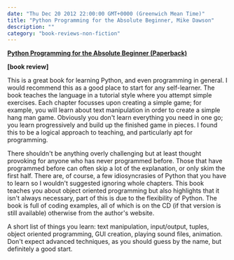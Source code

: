 ```yaml
---
date: "Thu Dec 20 2012 22:00:00 GMT+0000 (Greenwich Mean Time)"
title: "Python Programming for the Absolute Beginner, Mike Dawson"
description: ""
category: "book-reviews-non-fiction"
---
```

**[Python Programming for the Absolute Beginner (Paperback)](http://www.amazon.co.uk/review/RSVHMOGK7D8FY/ref=cm_cr_rdp_perm "Python Programming for the Absolute Beginner")**

**\[book review\]**

This is a great book for learning Python, and even programming in general. I would recommend this as a good place to start for any self-learner. The book teaches the language in a tutorial style where you attempt simple exercises. Each chapter focusses upon creating a simple game; for example, you will learn about text manipulation in order to create a simple hang man game. Obviously you don't learn everything you need in one go; you learn progressively and build up the finished game in pieces. I found this to be a logical approach to teaching, and particularly apt for programming.  

  
There shouldn't be anything overly challenging but at least thought provoking for anyone who has never programmed before. Those that have programmed before can often skip a lot of the explanation, or only skim the first half. There are, of course, a few idiosyncrasies of Python that you have to learn so I wouldn't suggested ignoring whole chapters. This book teaches you about object oriented programming but also highlights that it isn't always necessary, part of this is due to the flexibility of Python. The book is full of coding examples, all of which is on the CD (if that version is still available) otherwise from the author's website.  
  
A short list of things you learn: text manipulation, input/output, tuples, object oriented programming, GUI creation, playing sound files, animation. Don't expect advanced techniques, as you should guess by the name, but definitely a good start.